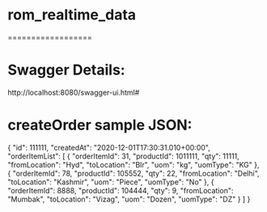 # rom_realtime_data 

==================

Swagger Details:
===============
http://localhost:8080/swagger-ui.html#

createOrder sample JSON:
=======================
{
    "id": 111111,
    "createdAt": "2020-12-01T17:30:31.010+00:00",
    "orderItemList": [
        {
            "orderItemId": 31,
            "productId": 1011111,
            "qty": 11111,
            "fromLocation": "Hyd",
            "toLocation": "Blr",
            "uom": "kg",
            "uomType": "KG"
        },
        {
            "orderItemId": 78,
            "productId": 105552,
            "qty": 22,
            "fromLocation": "Delhi",
            "toLocation": "Kashmir",
            "uom": "Piece",
            "uomType": "No"
        },
        {
            "orderItemId": 8888,
            "productId": 104444,
            "qty": 9,
            "fromLocation": "Mumbak",
            "toLocation": "Vizag",
            "uom": "Dozen",
            "uomType": "DZ"
        }
    ]
}
